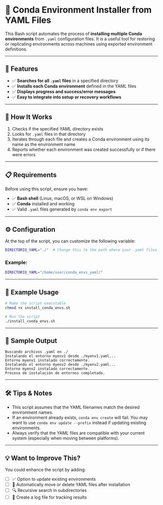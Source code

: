 
# 🧠 Conda Environment Installer from YAML Files

This Bash script automates the process of **installing multiple Conda environments** from `.yaml` configuration files. It is a useful tool for restoring or replicating environments across machines using exported environment definitions.

---

## 🚀 Features

- ✅ **Searches for all `.yaml` files** in a specified directory
- ✅ **Installs each Conda environment** defined in the YAML files
- ✅ **Displays progress and success/error messages**
- ✅ **Easy to integrate into setup or recovery workflows**

---

## 🧰 How It Works

1. Checks if the specified YAML directory exists
2. Looks for `.yaml` files in that directory
3. Iterates through each file and creates a Conda environment using its name as the environment name
4. Reports whether each environment was created successfully or if there were errors

---

## 📋 Requirements

Before using this script, ensure you have:

- ✅ **Bash shell** (Linux, macOS, or WSL on Windows)
- ✅ **Conda** installed and working
- ✅ Valid `.yaml` files generated by `conda env export`

---

## ⚙️ Configuration

At the top of the script, you can customize the following variable:

```bash
DIRECTORIO_YAML="./"  # Change this to the path where your .yaml files are stored
```

### Example:
```bash
DIRECTORIO_YAML="/home/user/conda_envs_yaml/"
```

---

## 🧪 Example Usage

```bash
# Make the script executable
chmod +x install_conda_envs.sh

# Run the script
./install_conda_envs.sh
```

---

## 📂 Sample Output

```
Buscando archivos .yaml en ./
Instalando el entorno myenv1 desde ./myenv1.yaml...
Entorno myenv1 instalado correctamente.
Instalando el entorno myenv2 desde ./myenv2.yaml...
Entorno myenv2 instalado correctamente.
Proceso de instalación de entornos completado.
```

---

## 🛠️ Tips & Notes

- This script assumes that the YAML filenames match the desired environment names.
- If an environment already exists, `conda env create` will fail. You may want to use `conda env update --prefix` instead if updating existing environments.
- Always verify that the YAML files are compatible with your current system (especially when moving between platforms).

---

## 💡 Want to Improve This?

You could enhance the script by adding:

- [ ] ✅ Option to update existing environments
- [ ] 🧹 Automatically move or delete YAML files after installation
- [ ] 🔍 Recursive search in subdirectories
- [ ] 📁 Create a log file for tracking results
